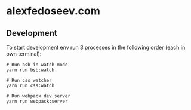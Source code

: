 # alexfedoseev.com

## Development
To start development env run 3 processes in the following order (each in own terminal):

```shell
# Run bsb in watch mode
yarn run bsb:watch

# Run css watcher
yarn run css:watch

# Run webpack dev server
yarn run webpack:server
```
